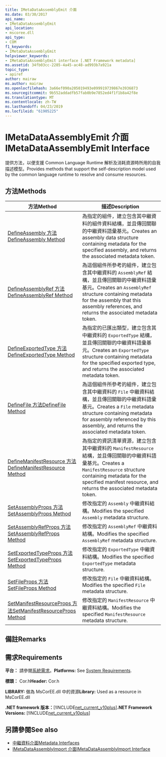 ```yaml
---
title: IMetaDataAssemblyEmit 介面
ms.date: 03/30/2017
api_name:
- IMetaDataAssemblyEmit
api_location:
- mscoree.dll
api_type:
- COM
f1_keywords:
- IMetaDataAssemblyEmit
helpviewer_keywords:
- IMetaDataAssemblyEmit interface [.NET Framework metadata]
ms.assetid: 34fb03cc-2285-4a45-ac48-ad993b7a921a
topic_type:
- apiref
author: mairaw
ms.author: mairaw
ms.openlocfilehash: 3a66ef090a205019493e099919739867e3936873
ms.sourcegitcommit: 9b552addadfb57fab0b9e7852ed4f1f1b8a42f8e
ms.translationtype: MT
ms.contentlocale: zh-TW
ms.lasthandoff: 04/23/2019
ms.locfileid: "61905225"
---
```

# <a name="imetadataassemblyemit-interface"></a><span data-ttu-id="18087-102">IMetaDataAssemblyEmit 介面</span><span class="sxs-lookup"><span data-stu-id="18087-102">IMetaDataAssemblyEmit Interface</span></span>
<span data-ttu-id="18087-103">提供方法，以便支援 Common Language Runtime 解析及消耗資源時所用的自我描述模型。</span><span class="sxs-lookup"><span data-stu-id="18087-103">Provides methods that support the self-description model used by the common language runtime to resolve and consume resources.</span></span>  
  
## <a name="methods"></a><span data-ttu-id="18087-104">方法</span><span class="sxs-lookup"><span data-stu-id="18087-104">Methods</span></span>  
  
|<span data-ttu-id="18087-105">方法</span><span class="sxs-lookup"><span data-stu-id="18087-105">Method</span></span>|<span data-ttu-id="18087-106">描述</span><span class="sxs-lookup"><span data-stu-id="18087-106">Description</span></span>|  
|------------|-----------------|  
|[<span data-ttu-id="18087-107">DefineAssembly 方法</span><span class="sxs-lookup"><span data-stu-id="18087-107">DefineAssembly Method</span></span>](../../../../docs/framework/unmanaged-api/metadata/imetadataassemblyemit-defineassembly-method.md)|<span data-ttu-id="18087-108">為指定的組件，建立包含其中繼資料的組件資料結構，並且傳回關聯的中繼資料語彙基元。</span><span class="sxs-lookup"><span data-stu-id="18087-108">Creates an assembly data structure containing metadata for the specified assembly, and returns the associated metadata token.</span></span>|  
|[<span data-ttu-id="18087-109">DefineAssemblyRef 方法</span><span class="sxs-lookup"><span data-stu-id="18087-109">DefineAssemblyRef Method</span></span>](../../../../docs/framework/unmanaged-api/metadata/imetadataassemblyemit-defineassemblyref-method.md)|<span data-ttu-id="18087-110">為這個組件所參考的組件，建立包含其中繼資料的 `AssemblyRef` 結構，並且傳回關聯的中繼資料語彙基元。</span><span class="sxs-lookup"><span data-stu-id="18087-110">Creates an `AssemblyRef` structure containing metadata for the assembly that this assembly references, and returns the associated metadata token.</span></span>|  
|[<span data-ttu-id="18087-111">DefineExportedType 方法</span><span class="sxs-lookup"><span data-stu-id="18087-111">DefineExportedType Method</span></span>](../../../../docs/framework/unmanaged-api/metadata/imetadataassemblyemit-defineexportedtype-method.md)|<span data-ttu-id="18087-112">為指定的已匯出類型，建立包含其中繼資料的 `ExportedType` 結構，並且傳回關聯的中繼資料語彙基元。</span><span class="sxs-lookup"><span data-stu-id="18087-112">Creates an `ExportedType` structure containing metadata for the specified exported type, and returns the associated metadata token.</span></span>|  
|[<span data-ttu-id="18087-113">DefineFile 方法</span><span class="sxs-lookup"><span data-stu-id="18087-113">DefineFile Method</span></span>](../../../../docs/framework/unmanaged-api/metadata/imetadataassemblyemit-definefile-method.md)|<span data-ttu-id="18087-114">為這個組件所參考的組件，建立包含其中繼資料的 `File` 中繼資料結構，並且傳回關聯的中繼資料語彙基元。</span><span class="sxs-lookup"><span data-stu-id="18087-114">Creates a `File` metadata structure containing metadata for assembly referenced by this assembly, and returns the associated metadata token.</span></span>|  
|[<span data-ttu-id="18087-115">DefineManifestResource 方法</span><span class="sxs-lookup"><span data-stu-id="18087-115">DefineManifestResource Method</span></span>](../../../../docs/framework/unmanaged-api/metadata/imetadataassemblyemit-definemanifestresource-method.md)|<span data-ttu-id="18087-116">為指定的資訊清單資源，建立包含其中繼資料的 `ManifestResource` 結構，並且傳回關聯的中繼資料語彙基元。</span><span class="sxs-lookup"><span data-stu-id="18087-116">Creates a `ManifestResource` structure containing metadata for the specified manifest resource, and returns the associated metadata token.</span></span>|  
|[<span data-ttu-id="18087-117">SetAssemblyProps 方法</span><span class="sxs-lookup"><span data-stu-id="18087-117">SetAssemblyProps Method</span></span>](../../../../docs/framework/unmanaged-api/metadata/imetadataassemblyemit-setassemblyprops-method.md)|<span data-ttu-id="18087-118">修改指定的 `Assembly` 中繼資料結構。</span><span class="sxs-lookup"><span data-stu-id="18087-118">Modifies the specified `Assembly` metadata structure.</span></span>|  
|[<span data-ttu-id="18087-119">SetAssemblyRefProps 方法</span><span class="sxs-lookup"><span data-stu-id="18087-119">SetAssemblyRefProps Method</span></span>](../../../../docs/framework/unmanaged-api/metadata/imetadataassemblyemit-setassemblyrefprops-method.md)|<span data-ttu-id="18087-120">修改指定的 `AssemblyRef` 中繼資料結構。</span><span class="sxs-lookup"><span data-stu-id="18087-120">Modifies the specified `AssemblyRef` metadata structure.</span></span>|  
|[<span data-ttu-id="18087-121">SetExportedTypeProps 方法</span><span class="sxs-lookup"><span data-stu-id="18087-121">SetExportedTypeProps Method</span></span>](../../../../docs/framework/unmanaged-api/metadata/imetadataassemblyemit-setexportedtypeprops-method.md)|<span data-ttu-id="18087-122">修改指定的 `ExportedType` 中繼資料結構。</span><span class="sxs-lookup"><span data-stu-id="18087-122">Modifies the specified `ExportedType` metadata structure.</span></span>|  
|[<span data-ttu-id="18087-123">SetFileProps 方法</span><span class="sxs-lookup"><span data-stu-id="18087-123">SetFileProps Method</span></span>](../../../../docs/framework/unmanaged-api/metadata/imetadataassemblyemit-setfileprops-method.md)|<span data-ttu-id="18087-124">修改指定的 `File` 中繼資料結構。</span><span class="sxs-lookup"><span data-stu-id="18087-124">Modifies the specified `File` metadata structure.</span></span>|  
|[<span data-ttu-id="18087-125">SetManifestResourceProps 方法</span><span class="sxs-lookup"><span data-stu-id="18087-125">SetManifestResourceProps Method</span></span>](../../../../docs/framework/unmanaged-api/metadata/imetadataassemblyemit-setmanifestresourceprops-method.md)|<span data-ttu-id="18087-126">修改指定的 `ManifestResource` 中繼資料結構。</span><span class="sxs-lookup"><span data-stu-id="18087-126">Modifies the specified `ManifestResource` metadata structure.</span></span>|  
  
## <a name="remarks"></a><span data-ttu-id="18087-127">備註</span><span class="sxs-lookup"><span data-stu-id="18087-127">Remarks</span></span>  
  
## <a name="requirements"></a><span data-ttu-id="18087-128">需求</span><span class="sxs-lookup"><span data-stu-id="18087-128">Requirements</span></span>  
 <span data-ttu-id="18087-129">**平台：** 請參閱[系統需求](../../../../docs/framework/get-started/system-requirements.md)。</span><span class="sxs-lookup"><span data-stu-id="18087-129">**Platforms:** See [System Requirements](../../../../docs/framework/get-started/system-requirements.md).</span></span>  
  
 <span data-ttu-id="18087-130">**標頭：** Cor.h</span><span class="sxs-lookup"><span data-stu-id="18087-130">**Header:** Cor.h</span></span>  
  
 <span data-ttu-id="18087-131">**LIBRARY:** 做為 MsCorEE.dll 中的資源</span><span class="sxs-lookup"><span data-stu-id="18087-131">**Library:** Used as a resource in MsCorEE.dll</span></span>  
  
 <span data-ttu-id="18087-132">**.NET framework 版本：**[!INCLUDE[net_current_v10plus](../../../../includes/net-current-v10plus-md.md)]</span><span class="sxs-lookup"><span data-stu-id="18087-132">**.NET Framework Versions:** [!INCLUDE[net_current_v10plus](../../../../includes/net-current-v10plus-md.md)]</span></span>  
  
## <a name="see-also"></a><span data-ttu-id="18087-133">另請參閱</span><span class="sxs-lookup"><span data-stu-id="18087-133">See also</span></span>

- [<span data-ttu-id="18087-134">中繼資料介面</span><span class="sxs-lookup"><span data-stu-id="18087-134">Metadata Interfaces</span></span>](../../../../docs/framework/unmanaged-api/metadata/metadata-interfaces.md)
- [<span data-ttu-id="18087-135">IMetaDataAssemblyImport 介面</span><span class="sxs-lookup"><span data-stu-id="18087-135">IMetaDataAssemblyImport Interface</span></span>](../../../../docs/framework/unmanaged-api/metadata/imetadataassemblyimport-interface.md)
